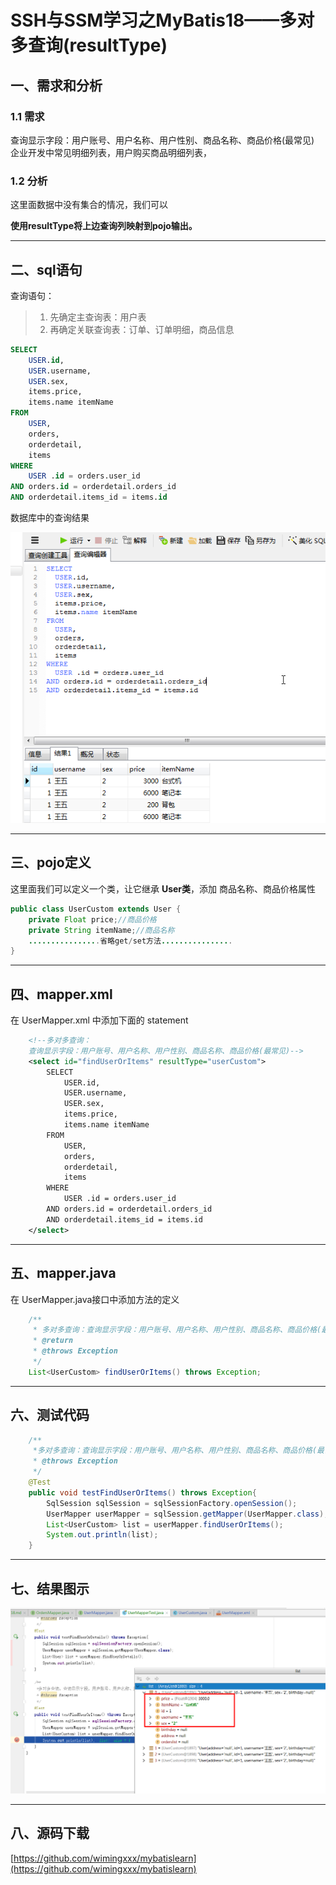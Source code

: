 
# SSH与SSM学习之MyBatis18——多对多查询(resultType)


## 一、需求和分析

### 1.1 需求

查询显示字段：用户账号、用户名称、用户性别、商品名称、商品价格(最常见)
企业开发中常见明细列表，用户购买商品明细列表，

### 1.2 分析

这里面数据中没有集合的情况，我们可以

**使用resultType将上边查询列映射到pojo输出。**


---

## 二、sql语句

查询语句：
> 1. 先确定主查询表：用户表
> 2. 再确定关联查询表：订单、订单明细，商品信息


```sql
SELECT
	USER.id,
	USER.username,
	USER.sex,
	items.price,
	items.name itemName
FROM
	USER,
	orders,
	orderdetail,
	items
WHERE
	USER .id = orders.user_id
AND orders.id = orderdetail.orders_id
AND orderdetail.items_id = items.id
```

数据库中的查询结果

![](../image/18/1.png)


---

## 三、pojo定义

这里面我们可以定义一个类，让它继承 **User类**，添加 商品名称、商品价格属性

```java
public class UserCustom extends User {
    private Float price;//商品价格
    private String itemName;//商品名称
    ................省略get/set方法................
}
```

--------

## 四、mapper.xml

在 UserMapper.xml 中添加下面的 statement

```xml
    <!--多对多查询：
    查询显示字段：用户账号、用户名称、用户性别、商品名称、商品价格(最常见)-->
    <select id="findUserOrItems" resultType="userCustom">
        SELECT
            USER.id,
            USER.username,
            USER.sex,
            items.price,
            items.name itemName
        FROM
            USER,
            orders,
            orderdetail,
            items
        WHERE
            USER .id = orders.user_id
        AND orders.id = orderdetail.orders_id
        AND orderdetail.items_id = items.id
    </select>
```

----

## 五、mapper.java

在 UserMapper.java接口中添加方法的定义

```java
    /**
     * 多对多查询：查询显示字段：用户账号、用户名称、用户性别、商品名称、商品价格(最常见
     * @return
     * @throws Exception
     */
    List<UserCustom> findUserOrItems() throws Exception;
```

---

## 六、测试代码

```java
    /**
     *多对多查询：查询显示字段：用户账号、用户名称、用户性别、商品名称、商品价格(最常见
     * @throws Exception
     */
    @Test
    public void testFindUserOrItems() throws Exception{
        SqlSession sqlSession = sqlSessionFactory.openSession();
        UserMapper userMapper = sqlSession.getMapper(UserMapper.class);
        List<UserCustom> list = userMapper.findUserOrItems();
        System.out.println(list);
    }
```

---

## 七、结果图示

![](../image/18/2.png)



----

## 八、源码下载

[https://github.com/wimingxxx/mybatislearn](https://github.com/wimingxxx/mybatislearn)


